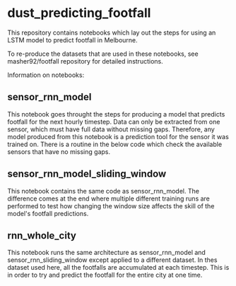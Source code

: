 # dust_predicting_footfall

This repository contains notebooks which lay out the steps for using an LSTM model to predict footfall in Melbourne.

To re-produce the datasets that are used in these notebooks, see masher92/footfall repository for detailed instructions.

Information on notebooks:

## sensor_rnn_model
This notebook goes throught the steps for producing a model that predicts footfall for the next hourly timestep. Data can only be extracted from one sensor, which must have full data without missing gaps. Therefore, any model produced from this notebook is a prediction tool for the sensor it was trained on. There is a routine in the below code which check the available sensors that have no missing gaps.

## sensor_rnn_model_sliding_window
This notebook contains the same code as sensor_rnn_model. The difference comes at the end where multiple different training runs are performed to test how changing the window size affects the skill of the model's footfall predictions.

## rnn_whole_city
This notebook runs the same architecture as sensor_rnn_model and sensor_rnn_sliding_window except applied to a different dataset. In thes dataset used here, all the footfalls are accumulated at each timestep. This is in order to try and predict the footfall for the entire city at one time.
